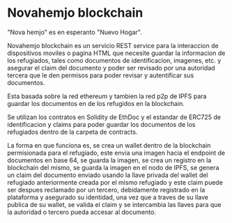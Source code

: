 # Novahemjo blockchain

"Nova hemjo" es en esperanto "Nuevo Hogar".

Novahemjo blockchain es un servicio REST service para la interaccion de dispositivos moviles o pagina HTML que necesite guardar la informacion de los refugiados, tales como documentos de identificacion, imagenes, etc. y asegurar el claim del documento y poder ser revisado por una autoridad tercera que le den permisos para poder revisar y autentificar sus documentos.

Esta basada sobre la red ethereum y tambien la red p2p de IPFS para guardar los documentos en de los refugidos en la blockchain.

Se utilizan los contratos en Solidity de EthDoc y el estandar de ERC725 de identificacion y claims para poder guardar los documentos de los refugiados dentro de la carpeta de contracts.

La forma en que funciona es, se crea un wallet dentro de la blockchain permisionada para el refugiado, este envia una imagen hacia el endpoint de documentos en base 64, se guarda la imagen, se crea un registro en la blockchain del mismo, se guarda la imagen en el nodo de IPFS, se genera un claim del documento enviado usando la llave privada del wallet del refugiado anteriormente creada por el mismo refugiado y este claim puede ser despues reclamado por un tercero, debidamente registrado en la plataforma y asegurado su identidad, una vez que a traves de su llave publica de su wallet, se valida el claim y se intercambia las llaves para que la autoridad o tercero pueda accesar al documento. 